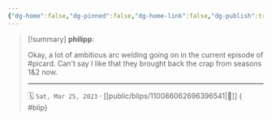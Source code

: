 ```yaml
---
{"dg-home":false,"dg-pinned":false,"dg-home-link":false,"dg-publish":true,"tags":["dgblip"],"disabled rules":["yaml-title","yaml-title-alias","file-name-heading"],"title":"philipp on mastodon @ 2023-03-25","created-date":"2023-03-25T21:33:29","id":110086062696396540,"updated-date":"2025-05-02T08:50:43","dg-path":"blips/110086062696396541.md","permalink":"/blips/110086062696396541/","dgPassFrontmatter":true}
---
```


> [!summary] **philipp**:
>
> Okay, a lot of ambitious arc welding going on in the current episode of #picard. Can't say I like that they brought back the crap from seasons 1&2 now.
> - - -
>
> 🗓️ `Sat, Mar 25, 2023` · [[public/blips/110086062696396541\|🔗]]
{ #blip}

